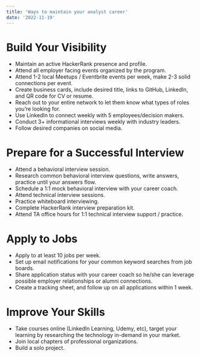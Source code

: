 ```yaml
---
title: 'Ways to maintain your analyst career'
date: '2022-11-19'
---
```


# Build Your Visibility 
- Maintain an active HackerRank presence and profile.
- Attend all employer facing events organized by the program.
- Attend 1-2 local Meetups / Eventbrite events per week, make 2-3 solid connections per event.
- Create business cards, include desired title, links to GitHub, LinkedIn, and QR code for CV or resume.
- Reach out to your entire network to let them know what types of roles you’re looking for.
- Use LinkedIn to connect weekly with 5 employees/decision makers.
- Conduct 3+ informational interviews weekly with industry leaders.
- Follow desired companies on social media.
# Prepare for a Successful Interview 
- Attend a behavioral interview session.
- Research common behavioral interview questions, write answers, practice until your answers flow.
- Schedule a 1:1 mock behavioral interview with your career coach.
- Attend technical interview sessions.
- Practice whiteboard interviewing.
- Complete HackerRank interview preparation kit.
- Attend TA office hours for 1:1 technical interview support / practice.
# Apply to Jobs 
- Apply to at least 10 jobs per week.
- Set up email notifications for your common keyword searches from job boards.
- Share application status with your career coach so he/she can leverage possible employer relationships or alumni connections.
- Create a tracking sheet, and follow up on all applications within 1 week.
# Improve Your Skills 
- Take courses online (LinkedIn Learning, Udemy, etc), target your learning by researching the technology in-demand in your market.
- Join local chapters of professional organizations.
- Build a solo project.
